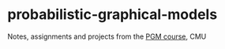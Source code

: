 # probabilistic-graphical-models
Notes, assignments and projects from the [PGM course](https://www.cs.cmu.edu/~epxing/Class/10708-20/lectures.html), CMU
